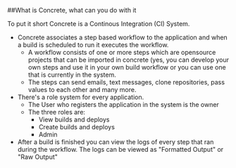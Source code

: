 ##What is Concrete, what can you do with it

To put it short Concrete is a Continous Integration (CI) System.

- Concrete associates a step based workflow to the application and when a build is scheduled to run it executes the workflow. 
	- A workflow consists of one or more steps which are opensource projects that can be imported in concrete (yes, you can develop your own steps and use it in your own build workflow or you can use one that is currently in the system.
	- The steps can send emails, text messages, clone repositories, pass values to each other and many more.
- There's a role system for every application.
	- The User who registers the application in the system is the owner
	- The three roles are:
		- View builds and deploys
		- Create builds and deploys
		- Admin
- After a build is finished you can view the logs of every step that ran during the workflow. The logs can be viewed as "Formatted Output" or "Raw Output"
